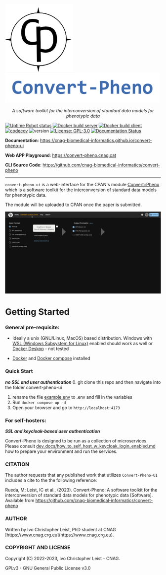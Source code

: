 <p align="left">
  <a href="https://github.com/cnag-biomedical-informatics/convert-pheno"><img src="https://github.com/cnag-biomedical-informatics/convert-pheno/blob/main/docs/img/CP-logo.png" width="220" alt="Convert-Pheno"></a>
  <a href="https://github.com/cnag-biomedical-informatics/convert-pheno"><img src="https://github.com/cnag-biomedical-informatics/convert-pheno/blob/main/docs/img/CP-text.png" width="500" alt="Convert-Pheno"></a>
</p>
<p align="center">
    <em>A software toolkit for the interconversion of standard data models for phenotypic data</em>
</p>

[![Uptime Robot status](https://img.shields.io/uptimerobot/status/m794601507-a686af3c42ebb3ff3f2673b2)](https://stats.uptimerobot.com/4nrjwuYQPm)
[![Docker build server](https://github.com/CNAG-Biomedical-Informatics/convert-pheno-ui/actions/workflows/docker-build-server.yml/badge.svg)](https://github.com/CNAG-Biomedical-Informatics/convert-pheno-ui/actions/workflows/docker-build-server.yml)
[![Docker build client](https://github.com/CNAG-Biomedical-Informatics/convert-pheno-ui/actions/workflows/docker-build-client.yml/badge.svg)](https://github.com/CNAG-Biomedical-Informatics/convert-pheno-ui/actions/workflows/docker-build-client.yml)
[![codecov](https://codecov.io/gh/CNAG-Biomedical-Informatics/convert-pheno-ui/branch/main/graph/badge.svg?token=VJB5TM9LQW)](https://codecov.io/gh/CNAG-Biomedical-Informatics/convert-pheno-ui)
![version](https://img.shields.io/badge/version-0.0.0_beta-orange)
[![License: GPL-3.0](https://img.shields.io/pypi/l/fpvgcc.svg)](https://www.gnu.org/licenses/gpl-3.0.en.html)
[![Documentation Status](https://github.com/cnag-biomedical-informatics/convert-pheno-ui/actions/workflows/documentation.yml/badge.svg)](https://github.com/cnag-biomedical-informatics/convert-pheno-ui/actions/workflows/documentation.yml)

**Documentation**: <a href="https://cnag-biomedical-informatics.github.io/convert-pheno-ui" target="_blank">https://cnag-biomedical-informatics.github.io/convert-pheno-ui</a>

**Web APP Playground**: <a href="https://convert-pheno.cnag.cat" target="_blank">https://convert-pheno.cnag.cat</a>

**CLI Source Code**: <a href="https://github.com/cnag-biomedical-informatics/convert-pheno" target="_blank">https://github.com/cnag-biomedical-informatics/convert-pheno</a>

---

`convert-pheno-ui` is a web-interface for the CPAN's module [Convert::Pheno](https://metacpan.org/pod/Convert%3A%3APheno)
which is a software toolkit for the interconversion of standard data models for phenotypic data.

The module will be uploaded to CPAN once the paper is submitted.

[![Convert-Pheno-UI](docs/ui.gif)](docs/ui.gif)

# Getting Started

### General pre-requisite:

- Ideally a unix (GNU/Linux, MacOS) based distribution.
  Windows with [WSL (Windows Subsystem for Linux)](https://learn.microsoft.com/en-us/windows/wsl)
  enabled should work as well or [Docker Deskop](https://docs.docker.com/desktop/install/windows-install/) - not tested

- [Docker](https://docs.docker.com/get-docker/) and [Docker compose](https://docs.docker.com/compose/install/) installed

### Quick Start

**_no SSL and user authentication_**
0. git clone this repo and then navigate into the folder convert-pheno-ui
1. rename the file [example.env](example.env) to .env and fill in the variables
2. Run `docker compose up -d`
3. Open your browser and go to `http://localhost:4173`

### For self-hosters:

**_SSL and keycloak-based user authentication_**

Convert-Pheno is designed to be run as a collection of microservices.
Please consult [dev_docs/how_to_self_host_w_keycloak_login_enabled.md](dev_docs/how_to_self_host_w_keycloak_login_enabled.md)
how to prepare your environment and run the services.

### CITATION

The author requests that any published work that utilizes `Convert-Pheno-UI` includes a cite to the the following reference:

Rueda, M; Leist, IC et al., (2023). Convert-Pheno: A software toolkit for the interconversion of standard data models for phenotypic data \[Software\]. Available from https://github.com/cnag-biomedical-informatics/convert-pheno

### AUTHOR

Written by Ivo Christopher Leist, PhD student at CNAG [https://www.cnag.crg.eu](https://www.cnag.crg.eu).

### COPYRIGHT AND LICENSE

Copyright (C) 2022-2023, Ivo Christopher Leist - CNAG.

GPLv3 - GNU General Public License v3.0
